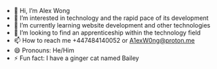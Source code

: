 - 👋 Hi, I’m Alex Wong
- 👀 I’m interested in technology and the rapid pace of its development
- 🌱 I’m currently learning website development and other technologies
- 💞️ I’m looking to find an apprenticeship within the technology field
- 📫 How to reach me +447484140052 or A1exW0ng@proton.me
- 😄 Pronouns: He/Him 
- ⚡ Fun fact: I have a ginger cat named Bailey

<!---
AlexWong007/AlexWong007 is a ✨ special ✨ repository because its `README.md` (this file) appears on your GitHub profile.
You can click the Preview link to take a look at your changes.
--->
